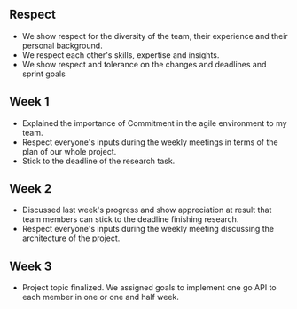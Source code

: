 ## Respect

* We show respect for the diversity of the team, their experience and their personal background.
* We respect each other's skills, expertise and insights.
* We show respect and tolerance on the changes and deadlines and sprint goals
## Week 1

* Explained the importance of Commitment in the agile environment to my team.
* Respect everyone's inputs during the weekly meetings in terms of the plan of our whole project.
* Stick to the deadline of the research task.

## Week 2

* Discussed last week's progress and show appreciation at result that team members can stick to the deadline finishing research.
* Respect everyone's inputs during the weekly meeting discussing the architecture of the project.

## Week 3

* Project topic finalized. We assigned goals to implement one go API to each member in one  or one and half week.
